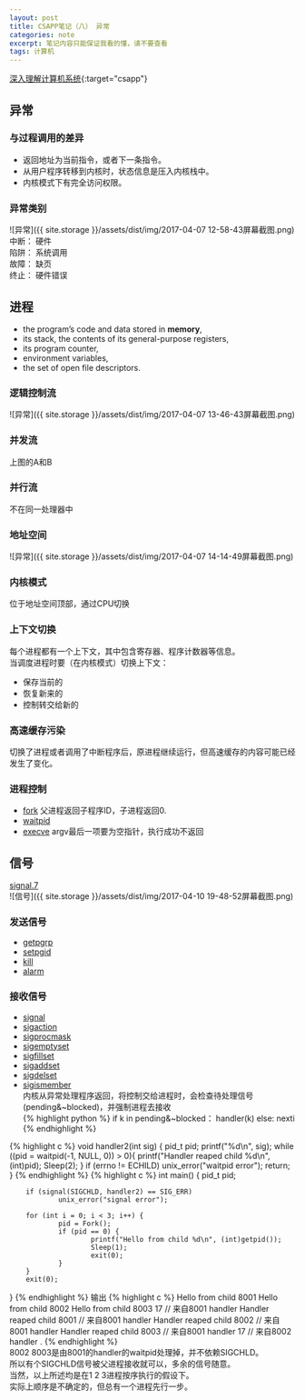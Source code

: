 ```yaml
---
layout: post
title: CSAPP笔记（八） 异常
categories: note
excerpt: 笔记内容只能保证我看的懂，请不要查看
tags: 计算机
---
```

[深入理解计算机系统](//csapp.cs.cmu.edu/){:target="csapp"}  

## 异常  

### 与过程调用的差异  
- 返回地址为当前指令，或者下一条指令。  
- 从用户程序转移到内核时，状态信息是压入内核栈中。  
- 内核模式下有完全访问权限。  

### 异常类别  
![异常]({{ site.storage }}/assets/dist/img/2017-04-07 12-58-43屏幕截图.png)  
中断： 硬件  
陷阱： 系统调用  
故障： 缺页  
终止： 硬件错误   

## 进程  
- the program’s code and data stored in **memory**,   
- its stack, the contents of its general-purpose registers,   
- its program counter,   
- environment variables,   
- the set of open file descriptors.  

### 逻辑控制流  
![异常]({{ site.storage }}/assets/dist/img/2017-04-07 13-46-43屏幕截图.png)  

### 并发流  
上图的A和B  

### 并行流  
不在同一处理器中

### 地址空间  
![异常]({{ site.storage }}/assets/dist/img/2017-04-07 14-14-49屏幕截图.png)  

### 内核模式  
位于地址空间顶部，通过CPU切换  

### 上下文切换  
每个进程都有一个上下文，其中包含寄存器、程序计数器等信息。  
当调度进程时要（在内核模式）切换上下文：   

- 保存当前的  
- 恢复新来的  
- 控制转交给新的  

### 高速缓存污染  
切换了进程或者调用了中断程序后，原进程继续运行，但高速缓存的内容可能已经发生了变化。

### 进程控制  

- [fork](http://pubs.opengroup.org/onlinepubs/7908799/xsh/fork.html)
    父进程返回子程序ID，子进程返回0.
- [waitpid](http://pubs.opengroup.org/onlinepubs/7908799/xsh/wait.html)  
- [execve](http://pubs.opengroup.org/onlinepubs/9699919799/functions/exec.html)
  argv最后一项要为空指针，执行成功不返回  

## 信号  
[signal.7](http://man7.org/linux/man-pages/man7/signal.7.html)  
![信号]({{ site.storage }}/assets/dist/img/2017-04-10 19-48-52屏幕截图.png)

### 发送信号  

- [getpgrp](http://pubs.opengroup.org/onlinepubs/7908799/xsh/getpgrp.html)  
- [setpgid](http://pubs.opengroup.org/onlinepubs/7908799/xsh/setpgid.html)  
- [kill](http://pubs.opengroup.org/onlinepubs/7908799/xsh/kill.html)  
- [alarm](http://pubs.opengroup.org/onlinepubs/7908799/xsh/alarm.html)  

### 接收信号  
- [signal](http://pubs.opengroup.org/onlinepubs/7908799/xsh/signal.html)  
- [sigaction](http://pubs.opengroup.org/onlinepubs/7908799/xsh/sigaction.html)  
- [sigprocmask](http://pubs.opengroup.org/onlinepubs/7908799/xsh/sigprocmask.html)  
- [sigemptyset](http://pubs.opengroup.org/onlinepubs/7908799/xsh/sigemptyset.html)  
- [sigfillset](http://pubs.opengroup.org/onlinepubs/7908799/xsh/sigfillset.html)  
- [sigaddset](http://pubs.opengroup.org/onlinepubs/7908799/xsh/sigaddset.html)  
- [sigdelset](http://pubs.opengroup.org/onlinepubs/7908799/xsh/sigdelset.html)  
- [sigismember](http://pubs.opengroup.org/onlinepubs/7908799/xsh/sigismember.html)  
内核从异常处理程序返回，将控制交给进程时，会检查待处理信号(pending&~blocked)，并强制进程去接收  
{% highlight python %}
    if k in pending&~blocked：
        handler(k)
    else:
        nexti
{% endhighlight %}

{% highlight c %}
void handler2(int sig)
{
        pid_t pid;
        printf("%d\n", sig);
        while ((pid = waitpid(-1, NULL, 0)) > 0){
            printf("Handler reaped child %d\n", (int)pid);
            Sleep(2);
        }
        if (errno != ECHILD)
                unix_error("waitpid error");
        return;
}
{% endhighlight %}
{% highlight c %}
int main() {
        pid_t pid;

        if (signal(SIGCHLD, handler2) == SIG_ERR)
                unix_error("signal error");

        for (int i = 0; i < 3; i++) {
                pid = Fork();
                if (pid == 0) {
                        printf("Hello from child %d\n", (int)getpid());
                        Sleep(1);
                        exit(0);
                }
        }
        exit(0);
}
{% endhighlight %}
输出
{% highlight c %}
Hello from child 8001
Hello from child 8002
Hello from child 8003
17 // 来自8001 handler
Handler reaped child 8001 // 来自8001 handler
Handler reaped child 8002 // 来自8001 handler
Handler reaped child 8003 // 来自8001 handler
17 // 来自8002 handler
.
{% endhighlight %}  
8002 8003是由8001的handler的waitpid处理掉，并不依赖SIGCHLD。  
所以有个SIGCHLD信号被父进程接收就可以，多余的信号随意。    
当然，以上所述均是在1 2 3进程按序执行的假设下。  
实际上顺序是不确定的，但总有一个进程先行一步。  
